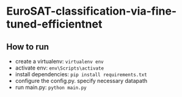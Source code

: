 # EuroSAT-classification-via-fine-tuned-efficientnet

## How to run
- create a virtualenv: `virtualenv env`
- activate env: `env\Scripts\activate`
- install  dependencies: `pip install requirements.txt`
- configure the config.py. specify necessary datapath
- run main.py: `python main.py`
